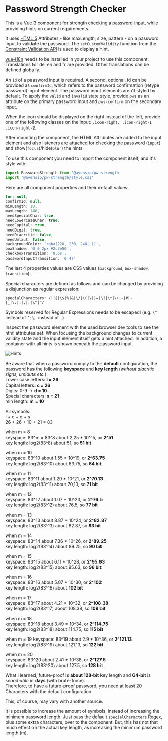 # Password Strength Checker
This is a [Vue 3](https://vuejs.org/) component for strength checking a [password input](https://developer.mozilla.org/en-US/docs/Web/HTML/Element/input/password), while providing hints on current requirements.

It uses [HTML 5](https://developer.mozilla.org/en-US/docs/Glossary/HTML5) Attributes - like maxLength, size, pattern - on a password input to validate the password. The `setCustomValidity` function from the [Constraint Validation API](https://developer.mozilla.org/en-US/docs/Web/API/Constraint_validation) is used to display a hint.

[vue-i18n](https://www.npmjs.com/package/vue-i18n) needs to be installed in your project to use this component. Translations for de, en and fr are provided. Other translations can be defined globally.

An `id` of a password input is required. A second, optional, id can be provided as `confirmId`, which refers to the password confirmation (retype password) input element. The password input elements aren't styled by default. To apply the `valid` and `invalid` state style, provide `pws` as an attribute on the primary password input and `pws-confirm` on the secondary input.

When the icon should be displayed on the right instead of the left, provide one of the following classes on the input: `.icon-right, .icon-right-1 .icon-right-2`. 

After mounting the component, the HTML Attributes are added to the input element and also listeners are attached for checking the password (`input`) and show(`focus`)/hide(`blur`) the hints.

To use this component you need to import the component itself, and it's style with:
```javascript
import PasswordStrength from '@avensio/pw-strength'
import '@avensio/pw-strength/style.css'
```

Here are all component properties and their default values:
```javascript
for: null,
confirmId: null,
minLength: 10,
maxLength: 140,
needSpecialChar: true,
needLowerCaseChar: true,
needCapital: true,
needDigit: true,
needDiacritic: false,
needUmlaut: false,
backgroundColor: 'rgba(220, 230, 240, 1)',
boxShadow: '0 0 2px #2c3e50',
checkboxTransition: '0.6s',
passwordInputTransition: '0.4s'
```
The last 4 properties values are CSS values (`background`, `box-shadow`, `transition`).

Special characters are defined as follows and can be changed by providing a disjunction as regular expression:
```jsregexp
specialCharacters: /!|§|\$|%|&|\/|\(|\)|=|\?|\*|\+|~|#|-|_|\.|:|,|;|\^|°/
```
Symbols reserved for Regular Expressions needs to be escaped! (e.g. `\^` instead of `^`; `\.` instead of `.`)

Inspect the password element with the used browser dev tools to see the html attributes set. When focusing the background changes to current validity state and the input element itself gets a hint attached. In addition, a container with all hints is shown beneath the password input.

![Hints](https://www.avensio.de/img/hints.png)

Be aware that when a password comply to the **default** configuration, the password has the following **keyspace** and **key length** (*without diacritic signs, umlauts etc.*):  
Lower case letters: **l = 26**  
Capital letters: **c = 26**  
Digits: 0-9 -> **d = 10**  
Special characters: **s = 21**  
min length: **m = 10**

All symbols:  
l + c + d + s  
26 + 26 + 10 + 21 = 83

when m = 8  
keyspace: 83^m = 83^8 about 2.25 * 10^15, or **2^51**  
key length: log2(83^8) about 51, so **51 bit**

when m = 10  
keyspace: 83^10 about 1.55 * 10^19, or **2^63.75**  
key length: log2(83^10) about 63.75, so **64 bit**

when m = 11  
keyspace: 83^11 about 1.29 * 10^21, or **2^70.13**  
key length: log2(83^11) about 70,13, so **71 bit**

when m = 12  
keyspace: 83^12 about 1.07 * 10^23, or **2^76.5**  
key length: log2(83^12) about 76,5, so **77 bit**

when m = 13  
keyspace: 83^13 about 8.87 * 10^24, or **2^82.87**  
key length: log2(83^13) about 82.87, so **83 bit**

when m = 14  
keyspace: 83^14 about 7.36 * 10^26, or **2^89.25**  
key length: log2(83^14) about 89.25, so **90 bit**

when m = 15    
keyspace: 83^15 about 6.11 * 10^28, or **2^95.63**  
key length: log2(83^15) about 95.63, so **96 bit**

when m = 16  
keyspace: 83^16 about 5.07 * 10^30, or **2^102**  
key length: log2(83^16) about **102 bit**

when m = 17  
keyspace: 83^17 about 4.21 * 10^32, or **2^108.38**  
key length: log2(83^17) about 108.38, so **109 bit**

when m = 18  
keyspace: 83^18 about 3.49 * 10^34, or **2^114.75**  
key length: log2(83^18) about 114.75, so **115 bit**

when m = 19
keyspace: 83^19 about 2.9 * 10^36, or **2^121.13**  
key length: log2(83^19) about 121.13, so **122 bit**

when m = 20  
keyspace: 83^20 about 2.41 * 10^38, or **2^127.5**  
key length: log2(83^20) about 127.5, so **128 bit**

What I learned, future-proof is **about 128-bit** key length and **64-bit** is *searchable* in **days** (with brute-force).  
Therefore, to have a future-proof password, you need at least 20 Characters with the default configuration.

This, of course, may vary with another source.

It is possible to increase the amount of symbols, instead of increasing the minimum password length. Just pass the default `specialCharacters` Regex, plus some extra characters, over to the component. But, this has not that much effect on the actual key length, as increasing the minimum password length (m).
